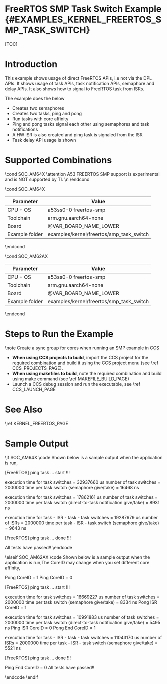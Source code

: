 # FreeRTOS SMP Task Switch Example {#EXAMPLES_KERNEL_FREERTOS_SMP_TASK_SWITCH}

[TOC]

# Introduction

This example shows usage of direct FreeRTOS APIs, i.e not via the DPL APIs.
It shows usage of task APIs, task notification APIs, semaphore and delay APIs.
It also shows how to signal to FreeRTOS task from ISRs.

The example does the below
- Creates two semaphores
- Creates two tasks, ping and pong
- Run tasks with core affinity
- Ping and pong tasks signal each other using semaphores and task notifications
- A HW ISR is also created and ping task is signaled from the ISR
- Task delay API usage is shown

# Supported Combinations

\cond SOC_AM64X
\attention A53 FREERTOS SMP support is experimental and is NOT supported by TI. \n
\endcond

\cond SOC_AM64X

 Parameter      | Value
 ---------------|-----------
 CPU + OS       | a53ss0-0 freertos-smp
 Toolchain      | arm.gnu.aarch64-none
 Board          | @VAR_BOARD_NAME_LOWER
 Example folder | examples/kernel/freertos/smp_task_switch

\endcond

\cond SOC_AM62AX

 Parameter      | Value
 ---------------|-----------
 CPU + OS       | a53ss0-0 freertos-smp
 Toolchain      | arm.gnu.aarch64-none
 Board          | @VAR_BOARD_NAME_LOWER
 Example folder | examples/kernel/freertos/smp_task_switch

\endcond

# Steps to Run the Example
\note Create a sync group for cores when running an SMP example in CCS

- **When using CCS projects to build**, import the CCS project for the required combination
  and build it using the CCS project menu (see \ref CCS_PROJECTS_PAGE).
- **When using makefiles to build**, note the required combination and build using
  make command (see \ref MAKEFILE_BUILD_PAGE)
- Launch a CCS debug session and run the executable, see \ref CCS_LAUNCH_PAGE

# See Also

\ref KERNEL_FREERTOS_PAGE

# Sample Output
\if SOC_AM64X
\code
Shown below is a sample output when the application is run,

[FreeRTOS] ping task ... start !!!

execution time for task switches = 32937660 us
number of task switches = 2000000
time per task switch (semaphore give/take) = 16468 ns

execution time for task switches = 17862161 us
number of task switches = 2000000
time per task switch (direct-to-task notification give/take) = 8931 ns

execution time for task - ISR - task - task switches = 19287679 us
number of ISRs = 2000000
time per task - ISR - task switch (semaphore give/take) = 9643 ns

[FreeRTOS] ping task ... done !!!

All tests have passed!!
\endcode

\elseif SOC_AM62AX
\code
Shown below is a sample output when the application is run,The CoreID may change when you set different core affinity,

Pong CoreID = 1
Ping CoreID = 0

[FreeRTOS] ping task ... start !!!

execution time for task switches = 16669227 us
number of task switches = 2000000
time per task switch (semaphore give/take) = 8334 ns
Pong ISR CoreID = 1

execution time for task switches = 10991883 us
number of task switches = 2000000
time per task switch (direct-to-task notification give/take) = 5495 ns
Ping ISR CoreID = 0
Pong End CoreID = 1

execution time for task - ISR - task - task switches = 11043170 us
number of ISRs = 2000000
time per task - ISR - task switch (semaphore give/take) = 5521 ns

[FreeRTOS] ping task ... done !!!

Ping End CoreID = 0
All tests have passed!!

\endcode
\endif
